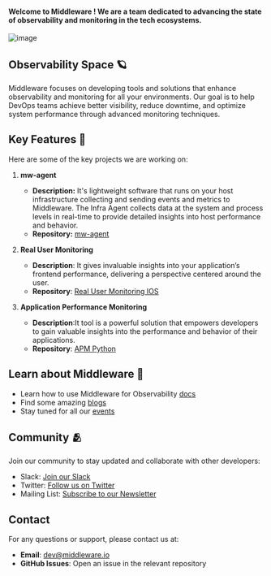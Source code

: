 #### Welcome to Middleware ! We are a team dedicated to advancing the state of observability and monitoring in the tech ecosystems. 


![image](https://github.com/user-attachments/assets/da5d3b3b-cd41-4dbc-b322-235eb1e7b0de)


## Observability Space 🪐

Middleware focuses on developing tools and solutions that enhance observability and monitoring for all your environments. Our goal is to help DevOps teams achieve better visibility, reduce downtime, and optimize system performance through advanced monitoring techniques.

## Key Features 🚀

Here are some of the key projects we are working on:

1. **mw-agent** 
   - **Description:** It's lightweight software that runs on your host infrastructure collecting and sending events and metrics to Middleware. The Infra Agent collects data at the system and process levels in real-time to provide detailed insights into host performance and behavior.
   - **Repository:** [mw-agent](https://github.com/middleware-labs/mw-agent)

2. **Real User Monitoring**
   - **Description**: It gives invaluable insights into your application’s frontend performance, delivering a perspective centered around the user.
   - **Repository**: [Real User Monitoring IOS ](https://github.com/middleware-labs/middleware-ios)


3. **Application Performance Monitoring**
   - **Description**:It tool is a powerful solution that empowers developers to gain valuable insights into the performance and behavior of their applications.
   - **Repository**: [APM Python ](https://github.com/middleware-labs/agent-apm-python) 

## Learn about Middleware 🌟

- Learn how to use Middleware for Observability [docs](https://docs.middleware.io/quickstart)
- Find some amazing [blogs](https://middleware.io/blog/)
- Stay tuned for all our [events](https://middleware.io/events/)


## Community 🫂

Join our community to stay updated and collaborate with other developers:

- Slack: [Join our Slack](https://middleware-labs-slack-invite.com)
- Twitter: [Follow us on Twitter](https://x.com/middleware_labs)
- Mailing List: [Subscribe to our Newsletter](https://newsletters.middleware.io/)


## Contact

For any questions or support, please contact us at:

- **Email**: dev@middleware.io
- **GitHub Issues**: Open an issue in the relevant repository



